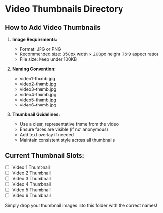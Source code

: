 # Video Thumbnails Directory

## How to Add Video Thumbnails

1. **Image Requirements:**
   - Format: JPG or PNG
   - Recommended size: 350px width × 200px height (16:9 aspect ratio)
   - File size: Keep under 100KB

2. **Naming Convention:**
   - video1-thumb.jpg
   - video2-thumb.jpg
   - video3-thumb.jpg
   - video4-thumb.jpg
   - video5-thumb.jpg
   - video6-thumb.jpg

3. **Thumbnail Guidelines:**
   - Use a clear, representative frame from the video
   - Ensure faces are visible (if not anonymous)
   - Add text overlay if needed
   - Maintain consistent style across all thumbnails

## Current Thumbnail Slots:
- [ ] Video 1 Thumbnail
- [ ] Video 2 Thumbnail
- [ ] Video 3 Thumbnail
- [ ] Video 4 Thumbnail
- [ ] Video 5 Thumbnail
- [ ] Video 6 Thumbnail

Simply drop your thumbnail images into this folder with the correct names!
